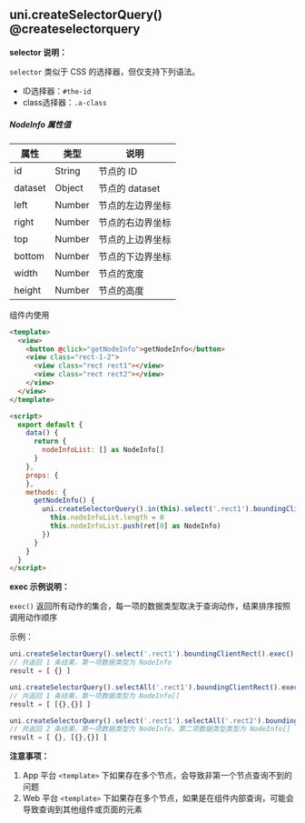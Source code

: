 ## uni.createSelectorQuery() @createselectorquery

<!-- UTSAPIJSON.createSelectorQuery.description -->

<!-- UTSAPIJSON.createSelectorQuery.compatibility -->

<!-- UTSAPIJSON.createSelectorQuery.param -->

**selector 说明：**

``selector`` 类似于 CSS 的选择器，但仅支持下列语法。
- ID选择器：``#the-id``
- class选择器：``.a-class``

<!-- UTSAPIJSON.createSelectorQuery.returnValue -->

##### NodeInfo 属性值

|属性		|类型		|说明							|
|---		|---		|---							|
|id			|String	|节点的 ID				|
|dataset|Object	|节点的 dataset		|
|left		|Number	|节点的左边界坐标	|
|right	|Number	|节点的右边界坐标	|
|top		|Number	|节点的上边界坐标	|
|bottom	|Number	|节点的下边界坐标	|
|width	|Number	|节点的宽度				|
|height	|Number	|节点的高度				|

<!-- UTSAPIJSON.createSelectorQuery.tutorial -->

组件内使用

```html
<template>
  <view>
    <button @click="getNodeInfo">getNodeInfo</button>
    <view class="rect-1-2">
      <view class="rect rect1"></view>
      <view class="rect rect2"></view>
    </view>
  </view>
</template>

<script>
  export default {
    data() {
      return {
        nodeInfoList: [] as NodeInfo[]
      }
    },
    props: {
    },
    methods: {
      getNodeInfo() {
        uni.createSelectorQuery().in(this).select('.rect1').boundingClientRect().exec((ret) => {
          this.nodeInfoList.length = 0
          this.nodeInfoList.push(ret[0] as NodeInfo)
        })
      }
    }
  }
</script>
```

<!-- UTSAPIJSON.createSelectorQuery.example -->

**exec 示例说明：**

`exec()` 返回所有动作的集合，每一项的数据类型取决于查询动作，结果排序按照调用动作顺序

示例：

```js
uni.createSelectorQuery().select('.rect1').boundingClientRect().exec()
// 共返回 1 条结果，第一项数据类型为 NodeInfo
result = [ {} ]
```

```js
uni.createSelectorQuery().selectAll('.rect1').boundingClientRect().exec()
// 共返回 1 条结果，第一项数据类型为 NodeInfo[]
result = [ [{},{}] ]
```

```js
uni.createSelectorQuery().select('.rect1').selectAll('.rect2').boundingClientRect().exec()
// 共返回 2 条结果，第一项数据类型为 NodeInfo，第二项数据类型类型为 NodeInfo[]
result = [ {}, [{},{}] ]
```


**注意事项：**

1. App 平台 `<template>` 下如果存在多个节点，会导致非第一个节点查询不到的问题
2. Web 平台 `<template>` 下如果存在多个节点，如果是在组件内部查询，可能会导致查询到其他组件或页面的元素


<!-- UTSAPIJSON.general_type.name -->

<!-- UTSAPIJSON.general_type.param -->

